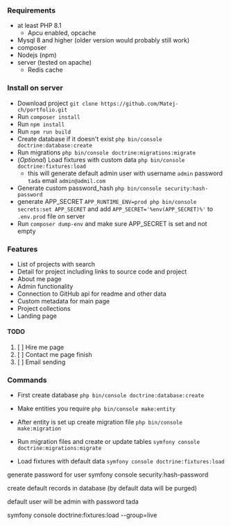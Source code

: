 ### Requirements

* at least PHP 8.1
    * Apcu enabled, opcache
* Mysql 8 and higher (older version would probably still work)
* composer
* Nodejs (npm)
* server (tested on apache)
    * Redis cache

### Install on server

* Download project ```git clone https://github.com/Matej-ch/portfolio.git```
* Run ```composer install```
* Run ```npm install```
* Run ```npm run build```
* Create database if it doesn't exist ```php bin/console doctrine:database:create```
* Run migrations ```php bin/console doctrine:migrations:migrate```
* (_Optional_) Load fixtures with custom data ```php bin/console doctrine:fixtures:load```
    * this will generate default admin user with username ```admin``` password ```tada``` email ```admin@admil.com```
* Generate custom password_hash ```php bin/console security:hash-password```
* generate APP_SECRET ```APP_RUNTIME_ENV=prod php bin/console secrets:set APP_SECRET``` and
  add ```APP_SECRET='%env(APP_SECRET)%'``` to ```.env.prod``` file on
  server
* Run ```composer dump-env``` and make sure APP_SECRET is set and not empty

### Features

* List of projects with search
* Detail for project including links to source code and project
* About me page
* Admin functionality
* Connection to GitHub api for readme and other data
* Custom metadata for main page
* Project collections
* Landing page

#### TODO

1. [ ] Hire me page
2. [ ] Contact me page finish
3. [ ] Email sending

### Commands

- First create database
  ```php bin/console doctrine:database:create```

- Make entities you require
  ```php bin/console make:entity```

- After entity is set up create migration file
  ``php bin/console make:migration``

- Run migration files and create or update tables
  ```symfony console doctrine:migrations:migrate```

- Load fixtures with default data
  ```symfony console doctrine:fixtures:load```

generate password for user symfony console security:hash-password

create default records in database (by default data will be purged)

default user will be admin with password tada

symfony console doctrine:fixtures:load --group=live
